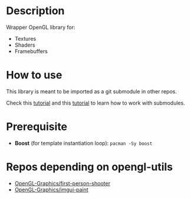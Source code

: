 # Description
Wrapper OpenGL library for:

- Textures
- Shaders
- Framebuffers

# How to use
This library is meant to be imported as a git submodule in other repos.

Check this [tutorial][submodule-tutorial1] and this [tutorial][submodule-tutorial2] to learn how to work with submodules.

[submodule-tutorial1]: https://gist.github.com/gitaarik/8735255
[submodule-tutorial2]: https://git-scm.com/book/en/v2/Git-Tools-Submodules

# Prerequisite
- **Boost** (for template instantiation loop): `pacman -Sy boost`

# Repos depending on opengl-utils
- [OpenGL-Graphics/first-person-shooter][fps]
- [OpenGL-Graphics/imgui-paint][paint]

[fps]: https://github.com/OpenGL-Graphics/first-person-shooter
[paint]: https://github.com/OpenGL-Graphics/imgui-paint
